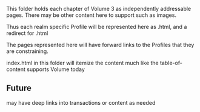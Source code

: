 This folder holds each chapter of Volume 3 as independently addressable pages. There may be other content here to support such as images. 

Thus each realm specific Profile will be represented here as <realm><profile acronym>.html, and a redirect for <realm><profile name>.html

The pages represented here will have forward links to the Profiles that they are constraining. 

index.html in this folder will itemize the content much like the table-of-content supports Volume today

## Future

may have deep links into transactions or content as needed
